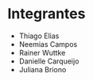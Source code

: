 # Integrantes

- Thiago Elias
- Neemias Campos
- Rainer Wuttke
- Danielle Carqueijo
- Juliana Briono
